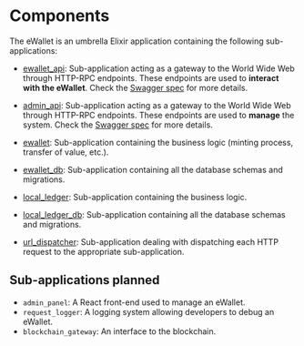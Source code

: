 # Components

The eWallet is an umbrella Elixir application containing the following sub-applications:

  - [ewallet_api](/apps/ewallet_api): Sub-application acting as a gateway to the World Wide Web through HTTP-RPC endpoints. These endpoints are used to __interact with the eWallet__. Check the [Swagger spec](/apps/ewallet_api/swagger-doc.yaml) for more details.

  - [admin_api](/apps/admin_api): Sub-application acting as a gateway to the World Wide Web through HTTP-RPC endpoints. These endpoints are used to __manage__ the system. Check the [Swagger spec](/apps/admin_api/swagger-doc.yaml) for more details.

  - [ewallet](/apps/ewallet): Sub-application containing the business logic (minting process, transfer of value, etc.).

  - [ewallet_db](/apps/ewallet_db): Sub-application containing all the database schemas and migrations.

  - [local_ledger](/apps/local_ledger): Sub-application containing the business logic.

  - [local_ledger_db](/apps/local_ledger_db): Sub-application containing all the database schemas and migrations.

  - [url_dispatcher](/apps/url_dispatcher): Sub-application dealing with dispatching each HTTP request to the appropriate sub-application.

## Sub-applications planned

- `admin_panel`: A React front-end used to manage an eWallet.
- `request_logger`: A logging system allowing developers to debug an eWallet.
- `blockchain_gateway`: An interface to the blockchain.
